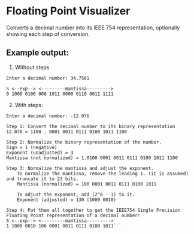 # Floating Point Visualizer

Converts a decimal number into its IEEE 754 representation, optionally showing each step of conversion.

## Example output:

1. Without steps

```
Enter a decimal number: 34.7561

S <--exp--> <---------mantissa--------->
0 1000 0100 000 1011 0000 0110 0011 1111
```

2. With steps:
```
Enter a decimal number: -12.076

Step 1: Convert the decimal number to its binary representation
12.076 = 1100 . 0001 0011 0111 0100 1011 1100

Step 2: Normalize the binary representation of the number.
Sign = 1 (negative)
Exponent (unadjusted) = 3
Mantissa (not normalized) = 1.0100 0001 0011 0111 0100 1011 1100

Step 3: Normalize the mantissa and adjust the exponent.
    To normalize the mantissa, remove the leading 1. (it is assumed) and truncate it to 23 bits.
    Mantissa (normalized) = 100 0001 0011 0111 0100 1011

    To adjust the exponent, add (2^8 - 1) to it.
    Exponent (adjusted) = 130 (1000 0010)

Step 4: Put them all together to get the IEEE754 Single Precision Floating Point representation of a decimal number!
S <--exp--> <---------mantissa--------->
1 1000 0010 100 0001 0011 0111 0100 1011```
